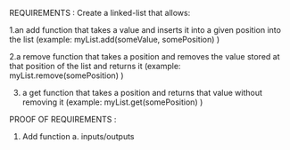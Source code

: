 REQUIREMENTS :
Create a linked-list that allows:

1.an add function that takes a value and inserts it into a given position into the list
(example: myList.add(someValue, somePosition) )

2.a remove function that takes a position and removes the value stored at that position of the list and returns it
(example: myList.remove(somePosition) )

3. a get function that takes a position and returns that value without removing it
(example: myList.get(somePosition) )

PROOF OF REQUIREMENTS :

1. Add function 
  a. inputs/outputs
